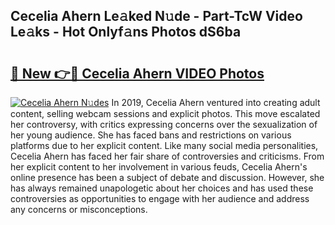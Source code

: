 ## Cecelia Ahern Le𝚊ked N𝚞de - Part-TcW Video Le𝚊ks - Hot Onlyf𝚊ns Photos dS6ba

# <h2><a href="http://ac24753.deff.icu/?id=Cecelia+Ahern">🔗 New 👉🔴 Cecelia Ahern VIDEO Photos</a></h2>

[![Cecelia Ahern N𝚞des](https://i.imgur.com/rIISA9y.gif)](http://ac24753.deff.icu/?id=Cecelia+Ahern)
In 2019, Cecelia Ahern ventured into creating adult content, selling webcam sessions and explicit photos. This move escalated her controversy, with critics expressing concerns over the sexualization of her young audience. She has faced bans and restrictions on various platforms due to her explicit content. Like many social media personalities, Cecelia Ahern has faced her fair share of controversies and criticisms. From her explicit content to her involvement in various feuds, Cecelia Ahern's online presence has been a subject of debate and discussion. However, she has always remained unapologetic about her choices and has used these controversies as opportunities to engage with her audience and address any concerns or misconceptions.
